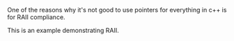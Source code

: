One of the reasons why it's not good to use pointers for everything in c++ is for RAII compliance.

This is an example demonstrating RAII.